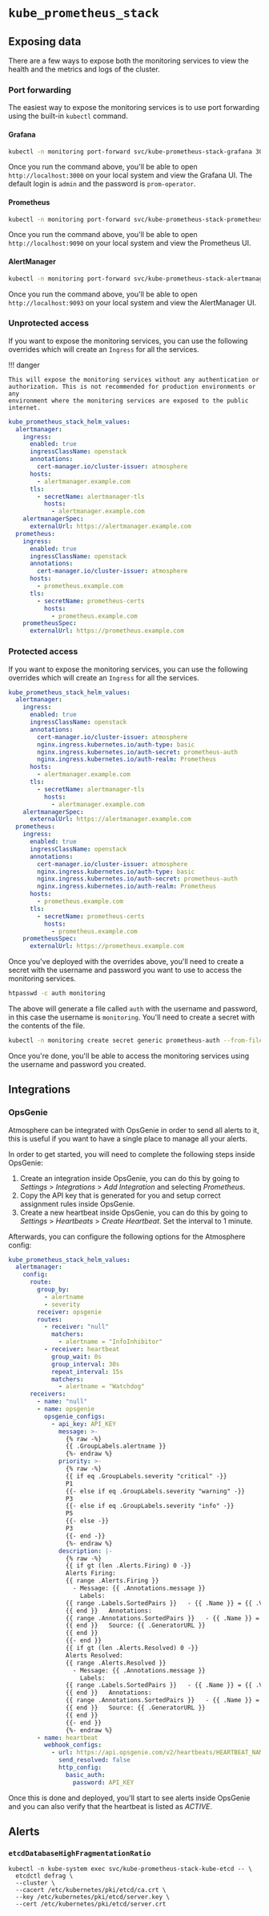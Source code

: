 # `kube_prometheus_stack`

## Exposing data

There are a few ways to expose both the monitoring services to view the health
and the metrics and logs of the cluster.

### Port forwarding

The easiest way to expose the monitoring services is to use port forwarding
using the built-in `kubectl` command.

#### Grafana

```bash
kubectl -n monitoring port-forward svc/kube-prometheus-stack-grafana 3000
```

Once you run the command above, you'll be able to open `http://localhost:3000`
on your local system and view the Grafana UI.  The default login is `admin` and
the password is `prom-operator`.

#### Prometheus

```bash
kubectl -n monitoring port-forward svc/kube-prometheus-stack-prometheus 9090
```

Once you run the command above, you'll be able to open `http://localhost:9090`
on your local system and view the Prometheus UI.

#### AlertManager

```bash
kubectl -n monitoring port-forward svc/kube-prometheus-stack-alertmanager 9093
```

Once you run the command above, you'll be able to open `http://localhost:9093`
on your local system and view the AlertManager UI.

### Unprotected access

If you want to expose the monitoring services, you can use the following
overrides which will create an `Ingress` for all the services.

!!! danger

    This will expose the monitoring services without any authentication or
    authorization. This is not recommended for production environments or any
    environment where the monitoring services are exposed to the public internet.

```yaml
kube_prometheus_stack_helm_values:
  alertmanager:
    ingress:
      enabled: true
      ingressClassName: openstack
      annotations:
        cert-manager.io/cluster-issuer: atmosphere
      hosts:
        - alertmanager.example.com
      tls:
        - secretName: alertmanager-tls
          hosts:
            - alertmanager.example.com
    alertmanagerSpec:
      externalUrl: https://alertmanager.example.com
  prometheus:
    ingress:
      enabled: true
      ingressClassName: openstack
      annotations:
        cert-manager.io/cluster-issuer: atmosphere
      hosts:
        - prometheus.example.com
      tls:
        - secretName: prometheus-certs
          hosts:
            - prometheus.example.com
    prometheusSpec:
      externalUrl: https://prometheus.example.com
```

### Protected access

If you want to expose the monitoring services, you can use the following
overrides which will create an `Ingress` for all the services.

```yaml
kube_prometheus_stack_helm_values:
  alertmanager:
    ingress:
      enabled: true
      ingressClassName: openstack
      annotations:
        cert-manager.io/cluster-issuer: atmosphere
        nginx.ingress.kubernetes.io/auth-type: basic
        nginx.ingress.kubernetes.io/auth-secret: prometheus-auth
        nginx.ingress.kubernetes.io/auth-realm: Prometheus
      hosts:
        - alertmanager.example.com
      tls:
        - secretName: alertmanager-tls
          hosts:
            - alertmanager.example.com
    alertmanagerSpec:
      externalUrl: https://alertmanager.example.com
  prometheus:
    ingress:
      enabled: true
      ingressClassName: openstack
      annotations:
        cert-manager.io/cluster-issuer: atmosphere
        nginx.ingress.kubernetes.io/auth-type: basic
        nginx.ingress.kubernetes.io/auth-secret: prometheus-auth
        nginx.ingress.kubernetes.io/auth-realm: Prometheus
      hosts:
        - prometheus.example.com
      tls:
        - secretName: prometheus-certs
          hosts:
            - prometheus.example.com
    prometheusSpec:
      externalUrl: https://prometheus.example.com
```

Once you've deployed with the overrides above, you'll need to create a secret
with the username and password you want to use to access the monitoring
services.

```bash
htpasswd -c auth monitoring
```

The above will generate a file called `auth` with the username and password,
in this case the username is `monitoring`. You'll need to create a secret with
the contents of the file.

```bash
kubectl -n monitoring create secret generic prometheus-auth --from-file=auth
```

Once you're done, you'll be able to access the monitoring services using the
username and password you created.

## Integrations

### OpsGenie

Atmosphere can be integrated with OpsGenie in order to send all alerts to it,
this is useful if you want to have a single place to manage all your alerts.

In order to get started, you will need to complete the following steps inside
OpsGenie:

1. Create an integration inside OpsGenie, you can do this by going to
   _Settings_ > _Integrations_ > _Add Integration_ and selecting _Prometheus_.
2. Copy the API key that is generated for you and setup correct assignment
   rules inside OpsGenie.
3. Create a new heartbeat inside OpsGenie, you can do this by going to
   _Settings_ > _Heartbeats_ > _Create Heartbeat_.  Set the interval to 1 minute.

Afterwards, you can configure the following options for the Atmosphere config:

```yaml
kube_prometheus_stack_helm_values:
  alertmanager:
    config:
      route:
        group_by:
          - alertname
          - severity
        receiver: opsgenie
        routes:
          - receiver: "null"
            matchers:
              - alertname = "InfoInhibitor"
          - receiver: heartbeat
            group_wait: 0s
            group_interval: 30s
            repeat_interval: 15s
            matchers:
              - alertname = "Watchdog"
      receivers:
        - name: "null"
        - name: opsgenie
          opsgenie_configs:
            - api_key: API_KEY
              message: >-
                {% raw -%}
                {{ .GroupLabels.alertname }}
                {%- endraw %}
              priority: >-
                {% raw -%}
                {{ if eq .GroupLabels.severity "critical" -}}
                P1
                {{- else if eq .GroupLabels.severity "warning" -}}
                P3
                {{- else if eq .GroupLabels.severity "info" -}}
                P5
                {{- else -}}
                P3
                {{- end -}}
                {%- endraw %}
              description: |-
                {% raw -%}
                {{ if gt (len .Alerts.Firing) 0 -}}
                Alerts Firing:
                {{ range .Alerts.Firing }}
                  - Message: {{ .Annotations.message }}
                    Labels:
                {{ range .Labels.SortedPairs }}   - {{ .Name }} = {{ .Value }}
                {{ end }}   Annotations:
                {{ range .Annotations.SortedPairs }}   - {{ .Name }} = {{ .Value }}
                {{ end }}   Source: {{ .GeneratorURL }}
                {{ end }}
                {{- end }}
                {{ if gt (len .Alerts.Resolved) 0 -}}
                Alerts Resolved:
                {{ range .Alerts.Resolved }}
                  - Message: {{ .Annotations.message }}
                    Labels:
                {{ range .Labels.SortedPairs }}   - {{ .Name }} = {{ .Value }}
                {{ end }}   Annotations:
                {{ range .Annotations.SortedPairs }}   - {{ .Name }} = {{ .Value }}
                {{ end }}   Source: {{ .GeneratorURL }}
                {{ end }}
                {{- end }}
                {%- endraw %}
        - name: heartbeat
          webhook_configs:
            - url: https://api.opsgenie.com/v2/heartbeats/HEARTBEAT_NAME/ping
              send_resolved: false
              http_config:
                basic_auth:
                  password: API_KEY
```

Once this is done and deployed, you'll start to see alerts inside OpsGenie and
you can also verify that the heartbeat is listed as _ACTIVE_.

## Alerts

### `etcdDatabaseHighFragmentationRatio`

```console
kubectl -n kube-system exec svc/kube-prometheus-stack-kube-etcd -- \
  etcdctl defrag \
  --cluster \
  --cacert /etc/kubernetes/pki/etcd/ca.crt \
  --key /etc/kubernetes/pki/etcd/server.key \
  --cert /etc/kubernetes/pki/etcd/server.crt
```
